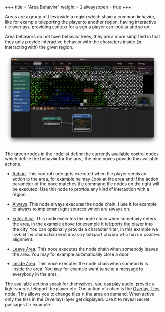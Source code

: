 +++
title = "Area Behavior"
weight = 2
alwaysopen = true
+++

Areas are a group of tiles inside a region which share a common behavior, like for example teleporting the player to another region, having interactive tile overlays, providing context for a sign a player can look at and so on.

Area behaviors do not have behavior trees, they are a more simplified in that they only provide interactive behavior with the characters inside (or interacting with) the given region.

![Area Behavior](./area_behaviors.png)

The green nodes in the nodelist define the currently available control nodes which define the behavior for the area, the blue nodes provide the available actions.

* [Action](../../nodes/#action). This control node gets executed when the player sends an action to the area, for example he may *Look* at the area and if the action parameter of the node matches the command the nodes on the right will be executed. Use this node to provide any kind of interaction with a region.

* [Always](../../nodes/#always). This node always executes the node chain. I use it for example to always to implement light sources which are always on.

* [Enter Area](../../nodes/#enter-area). This node executes the node chain when somebody enters the area, in the example above for example it teleports the player into the city. You can optionally provide a character filter, in this example we look at the character sheet and only teleport players who have a positive alignment.

* [Leave Area](../../nodes/#enter-area). This node executes the node chain when somebody leaves the area. You may for example automatically close a door.

* [Inside Area](../../nodes/#enter-area). This node executes the node chain when somebody is inside the area. You may for example want to send a message to everybody in the area.

The available actions speak for themselves, you can play audio, provide a light source, teleport the player etc. One action of notice is the [Overlay Tiles](../../nodes/#overlay-tiles) node. This allows you to change tiles in the area on demand. When active only the tiles in the O(verlay) layer get displayed. Use it to reveal secret passages for example.